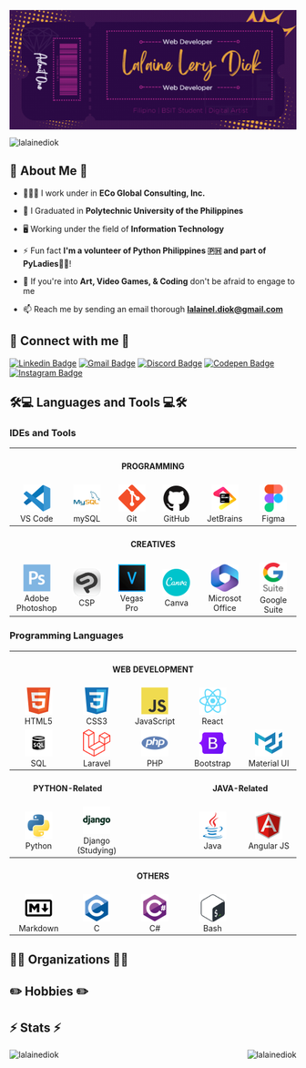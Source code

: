 
<p align="center">
    <img align="center" src="./img/GitHubBanner.gif" alt="Banner">
</p>
<p align="left"  height="30" width="40">
    <img src="https://komarev.com/ghpvc/?username=lalainediok&label=Profile%20views&color=0e75b6&style=flat" alt="lalainediok" /> 
</p>

<!-- ABOUT ME SECTION-->
<h2 align="left" height="30px">💬 About Me 💬</h2>

- 👩🏻‍💻 I work under in **ECo Global Consulting, Inc.**
   
- 🏫 I Graduated in **Polytechnic University of the Philippines** 

- 🖥️ Working under the field of **Information Technology**

- ⚡ Fun fact **I'm a volunteer of Python Philippines 🇵🇭 and part of PyLadies👩‍💻**! 

- 💬 If you're into **Art, Video Games, & Coding** don't be afraid to engage to me

- 📫 Reach me by sending an email thorough **lalainel.diok@gmail.com**

<!-- SOCIALS -->
<h2 align="left"> 📱 Connect with me 📱</h2>
<p align="center">

[![Linkedin Badge](https://img.shields.io/badge/-lalainediok-2A0944?style=plastic&logo=Linkedin&logoColor=EBA73B&link=https://www.linkedin.com/in/lalaine-diok/)](https://www.linkedin.com/in/lalaine-diok/)
[![Gmail Badge](https://img.shields.io/badge/-lalainel.diok@gmail.com-2A0944?style=plastic&&logo=Gmail&logoColor=EBA73B&link=lalaine:lalainel.diok@gmail.com)](lalainel.diok@gmail.com)
[![Discord Badge](https://img.shields.io/badge/-lunarkyx-2A0944?style=plastic&&logo=Discord&logoColor=EBA73B&link=lunarkyx)](https://discord.gg/lunarkyx#3202)
[![Codepen Badge](https://img.shields.io/badge/-lalainediok-2A0944?style=plastic&&logo=Codepen&logoColor=EBA73B&link=https://codepen.io/lalainediok)](https://codepen.io/lalainediok/)
[![Instagram Badge](https://img.shields.io/badge/-lalaine247-2A0944?style=plastic&&logo=Instagram&logoColor=EBA73B&link=https://instagram.com/lalaine247/)](https://instagram.com/lalaine247)
</p>

<!-- TOOLS AND LANGUAGES -->
<h2 align="left">🛠️💻 Languages and Tools 💻🛠️</h2>

<h3 alight="left">IDEs and Tools</h3>
<table align="center">
    <tr>
        <th colspan='6'>
            <h4 align='center'>PROGRAMMING</h4>
        </th>
    </tr>
    <tr>
        <td align="center" width="96">
            <a href="https://code.visualstudio.com" target="_blank" rel="noreferrer"> 
                <img src="./icons/vscode.png" width="48" height="48" alt="vscode" />
            </a>
            </a>
            <br>VS Code
        </td>
        <td align="center" width="96">
            <a href="https://www.mysql.com" target="_blank" rel="noreferrer"> 
                <img src="./icons/mysql_wtitle.png" width="48" height="48" alt="mysql" />
            </a>
            <br>mySQL
        </td>
        <td align="center" width="96">
            <a href="https://git-scm.com" target="_blank" rel="noreferrer"> 
                <img src="./icons/git.png" width="48" height="48" alt="git" />
            </a>
            <br>Git
        </td>
        <td align="center" width="96">
            <a href="https://github.com" target="_blank" rel="noreferrer"> 
                <img src="./icons/github.png" width="48" height="48" alt="github" />
            </a>
            <br>GitHub
        </td>
        <td align="center" width="96">
            <a href="https://www.jetbrains.com" target="_blank" rel="noreferrer"> 
                <img src="./icons/jetbrains.png" width="48" height="48" alt="jetbrains" />
            </a>
            <br>JetBrains
        </td>
        <td align="center" width="96">
            <a href="https://www.figma.com" target="_blank" rel="noreferrer"> 
                <img src="./icons/figma.png" width="48" height="48" alt="figma" />
            </a>
            <br>Figma
        </td>
    </tr>
    <tr>
        <th colspan='6'>
            <h4 align='center'>CREATIVES</h4>
        </th>
    </tr>
    <tr>
        <td align="center" width="96">
            <a href="https://www.adobe.com/" target="_blank" rel="noreferrer"> 
                <img src="./icons/photoshop.png" width="48" height="48" alt="photoshop" />
            </a>
            <br>Adobe Photoshop
        </td>
        <td align="center" width="96">
            <a href="https://www.clipstudio.net/en/" target="_blank" rel="noreferrer"> 
                <img src="./icons/CSP.png" width="48" height="48" alt="csp" />
            </a>
            <br>CSP
        </td>
        <td align="center" width="96">
            <a href="https://filmora.wondershare.net/best-alternative-to-vegas-pro.html" target="_blank" rel="noreferrer"> 
                <img src="./icons/VEGAS.png" width="48" height="48" alt="vegaspro" />
            </a>
            <br>Vegas Pro
        </td>
        <td align="center" width="96">
            <a href="https://www.canva.com" target="_blank" rel="noreferrer"> 
                <img src="./icons/canva.png" width="48" height="48" alt="canva" />
            </a>
            <br>Canva
        </td>
        <td align="center" width="96">
            <a href="https://www.office.com" target="_blank" rel="noreferrer"> 
                <img src="./icons/microsoftoffice.png" width="48" height="48" alt="msoffice" />
            </a>
            <br>Microsot Office
        </td>
        <td align="center" width="96">
            <a href="https://workspace.google.com/intl/en_ph/" target="_blank" rel="noreferrer"> 
                <img src="./icons/gsuite.png" width="48" height="54" alt="gsuite" />
            </a>
            <br>Google Suite
        </td>
    </tr>
</table>

<h3 alight="left">Programming Languages</h3>
<table align="center">
    <tr>
        <th colspan='5'>
            <h4 align='center'>WEB DEVELOPMENT</h4>
        </th>
    </tr>
    <tr>
        <td align="center" width="96">
                <img src="./icons/html5.png" width="48" height="48" alt="html" />
            <br>HTML5
        </td>
        <td align="center" width="96">
                <img src="./icons/css3.png" width="48" height="48" alt="css3" />
            <br>CSS3
        </td>
        <td align="center" width="96">
            <a href="https://www.javascript.com" target="_blank" rel="noreferrer"> 
                <img src="./icons/javascript.png" width="48" height="48" alt="javascript" />
            </a>
            <br>JavaScript
        </td>
        <td align="center" width="96">
            <a href="https://react.dev" target="_blank" rel="noreferrer"> 
                <img src="./icons/react.png" width="48" height="48" alt="react" />
            </a>
            <br>React
        </td>
    </tr>
    <tr>
        <td align="center" width="96">
                <img src="./icons/sql.svg" width="48" height="48" alt="sql" />
            <br>SQL
        </td>
        <td align="center" width="96">
            <a href="https://laravel.com" target="_blank" rel="noreferrer"> 
                <img src="./icons/laravel.svg" width="48" height="48" alt="laravel" />
            </a>
            <br>Laravel
        </td>
        <td align="center" width="96">
            <a href="https://www.php.net" target="_blank" rel="noreferrer"> 
                <img src="./icons/php.png" width="48" height="48" alt="php" />
            </a>
            <br>PHP
        </td>
        <td align="center" width="96">
            <a href="https://getbootstrap.com" target="_blank" rel="noreferrer"> 
                <img src="./icons/bootstrap.png" width="48" height="48" alt="bootstrap" />
            </a>
            <br>Bootstrap
        </td>  
        <td align="center" width="96">
            <a href="https://mui.com" target="_blank" rel="noreferrer"> 
                <img src="./icons/materialui.png" width="48" height="48" alt="materialui" />
            </a>
            <br>Material UI 
        </td>    
    </tr>
    <tr>
        <th colspan='2'>
            <h4 align='center'>PYTHON-Related</h4>
        </th>
        <th></th>
        <th colspan='2'>
            <h4 align='center'>JAVA-Related</h4>
        </th>
    </tr>
    <tr>
        <td align="center" width="96">
            <a href="https://www.python.org" target="_blank" rel="noreferrer"> 
                <img src="./icons/python.png" width="48" height="48" alt="python" />
            </a>
            <br>Python
        </td>
        <td align="center" width="96">
            <a href="https://www.djangoproject.com" target="_blank" rel="noreferrer"> 
                <img src="./icons/django.png" width="48" height="48" alt="django" />
            </a>
            <br>Django (Studying)
        </td>
        <td></td>
        <td align="center" width="96">
            <a href="https://www.java.com/en/" target="_blank" rel="noreferrer"> 
                <img src="./icons/java.png" width="48" height="48" alt="java" />
            </a>
            <br>Java
        </td>
        <td align="center" width="96">
            <a href="https://angularjs.org" target="_blank" rel="noreferrer"> 
                <img src="./icons/angularjs.png" width="48" height="48" alt="angularjs" />
            </a>
            <br>Angular JS
        </td>
    </tr>
    <tr>
        <th colspan='5'>
            <h4 align='center'>OTHERS</h4>
        </th>
    </tr>
    <tr>
        <td align="center" width="96">
            <a href="https://www.markdownguide.org" target="_blank" rel="noreferrer"> 
                <img src="./icons/markdown.png" width="48" height="48" alt="photoshop" />
            </a>
            <br>Markdown
        </td>
        <td align="center" width="96">
                <img src="./icons/c.png" width="48" height="48" alt="c-language" />
            <br>C
        </td>
        <td align="center" width="96">
                <img src="./icons/csharp.png" width="48" height="48" alt="csharp" />
            <br>C#
        </td>
        <td align="center" width="96">
                <img src="./icons/bash.svg" width="48" height="48" alt="bash" />
            <br>Bash
        </td>
        <td></td>
    </tr>
    </tr>
</table>



<!-- ORGANIZATION -->
<h2 align="left">👩‍💻 Organizations 👩‍💻</h2>

<!-- HOBBIES -->
<h2 align="left">✏️ Hobbies ✏️</h2>



<!-- STATS -->
<h2 align="left">⚡ Stats ⚡</h2>

<p align="center">
    <img align="left" src="https://github-readme-stats.vercel.app/api?username=lalainediok&show_icons=true&locale=en" alt="lalainediok" />
    <img align="right" src="https://github-readme-stats.vercel.app/api/top-langs?username=lalainediok&show_icons=true&locale=en&layout=compact" alt="lalainediok" />
</p>
